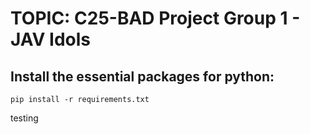 # TOPIC: C25-BAD Project Group 1 - JAV Idols

## Install the essential packages for python:

```
pip install -r requirements.txt
```

testing
